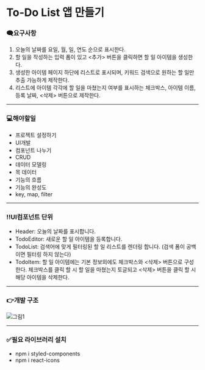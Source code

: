 # To-Do List 앱 만들기

### 🗨️요구사항

1. 오늘의 날짜를 요일, 월, 일, 연도 순으로 표시한다.
2. 할 일을 작성하는 입력 폼이 있고 <추가> 버튼을 클릭하면 할 일 아이템을 생성한다.
3. 생성한 아이템 페이지 하단에 리스트로 표시되며, 키워드 검색으로 원하는 할 일만 추출 가능하게 제작한다.
4. 리스트에 아이템 각각에 할 일을 마쳤는지 여부를 표시하는 체크박스, 아이템 이름, 등록 날짜, <삭제> 버튼으로 제작한다.

---

### 💻해야할일

- 프로젝트 설정하기
- UI개발
- 컴포넌트 나누기
- CRUD
- 데이터 모델링
- 목 데이터
- 기능의 흐름
- 기능의 완성도
- key, map, filter

---

### ‼️UI컴포넌트 단위

- Header: 오늘의 날짜를 표시합니다.
- TodoEditor: 새로운 할 일 아이템을 등록합니다.
- TodoList: 검색어에 맞게 필터링된 할 일 리스트를 렌더링 합니다.
  (검색 폼이 공백이면 필터링 하지 않는다)
- TodoItem: 할 일 아이템에는 기본 정보외에도 체크박스와 <삭제> 버튼으로 구성한다. 체크박스를 클릭 할 시 할 일을 마쳤는지 토글되고 <삭제> 버튼을 클릭 할 시 해당 아이템을 삭제한다.
---

### 👉개발 구조
![그림1](https://github.com/ss133600/To-do-List/assets/143502502/4477e33d-b015-4c8d-a389-2f0c3cec4fed)


---

### ✅필요 라이브러리 설치

- npm i styled-components
- npm i react-icons
  

